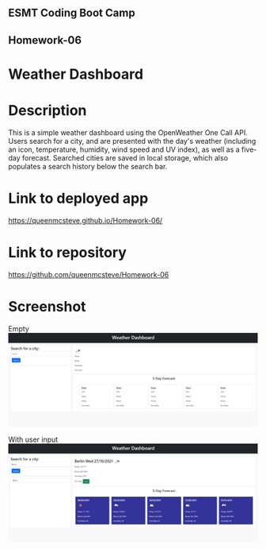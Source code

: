## ESMT Coding Boot Camp

## Homework-06

# Weather Dashboard

# Description

This is a simple weather dashboard using the OpenWeather One Call API. Users search for a city, and are presented with the day's weather (including an icon, temperature, humidity, wind speed and UV index), as well as a five-day forecast. Searched cities are saved in local storage, which also populates a search history below the search bar.

# Link to deployed app

https://queenmcsteve.github.io/Homework-06/

# Link to repository

https://github.com/queenmcsteve/Homework-06

# Screenshot

Empty
![screenshot](./assets/images/weather-dashboard-empty.jpg)

With user input
![screenshot](./assets/images/weather-dashboard-berlin.jpg)
